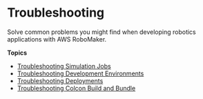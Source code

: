 # Troubleshooting<a name="troubleshooting"></a>

Solve common problems you might find when developing robotics applications with AWS RoboMaker\.

**Topics**
+ [Troubleshooting Simulation Jobs](troubleshooting-simulation-jobs.md)
+ [Troubleshooting Development Environments](troubleshooting-cloud9.md)
+ [Troubleshooting Deployments](troubleshooting-deployments.md)
+ [Troubleshooting Colcon Build and Bundle](troubleshooting-colcon.md)